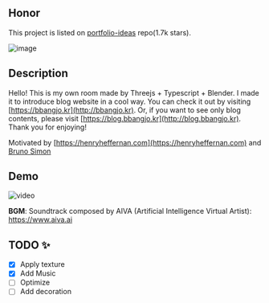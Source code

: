 ## Honor

This project is listed on [portfolio-ideas](https://github.com/Evavic44/portfolio-ideas) repo(1.7k stars).

![image](https://user-images.githubusercontent.com/51329156/209019107-d0ccdbaf-42a2-4407-a5a0-df4976bde9f1.png)

## Description

Hello! This is my own room made by Threejs + Typescript + Blender. I made it to introduce blog website in a cool way. You can check it out by visiting [https://bbangjo.kr](http://bbangjo.kr). Or, if you want to see only blog contents, please visit [https://blog.bbangjo.kr](http://blog.bbangjo.kr). Thank you for enjoying!


Motivated by [https://henryheffernan.com](https://henryheffernan.com) and [Bruno Simon](https://github.com/brunosimon)

## Demo

![video](https://user-images.githubusercontent.com/51329156/207922867-cd8baee4-d8e2-488d-82b5-0302eb3a87fd.gif)

**BGM**: Soundtrack composed by AIVA (Artificial Intelligence Virtual Artist): https://www.aiva.ai

## TODO ✨  
- [x] Apply texture
- [x] Add Music
- [ ] Optimize
- [ ] Add decoration
